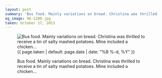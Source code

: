 ```yaml
---
layout: post
summary: 'Bus food. Mainly variations on bread. Christina was thrilled to receive a tin of salty mashed potatoes. Mine included a chicken...'
og_image: 96-1280.jpg
taken: October 17, 2013
---
```


<figure class="post" data-src="{{ site.assets_url }}/{{ page.og_image }}" data-sub-html='#caption-{{ page.id | remove_first: "/" }}'>
<img alt="Bus food. Mainly variations on bread. Christina was thrilled to receive a tin of salty mashed potatoes. Mine included a chicken..." sizes="(min-width: 700px) 50vw, calc(100vw - 2rem)" src="{{ site.assets_url }}/96-640.jpg" srcset="{{ site.assets_url }}/96-1280.jpg 1280w, {{ site.assets_url }}/96-960.jpg 960w, {{ site.assets_url }}/96-640.jpg 640w, {{ site.assets_url }}/96-320.jpg 320w"/>
<figcaption id='caption-{{ page.id | remove_first: "/" }}'>
<time>{{ page.taken | default: page.date | date: "%B %-d, %Y" }}</time>
<p>Bus food. Mainly variations on bread. Christina was thrilled to receive a tin of salty mashed potatoes. Mine included a chicken...</p>
</figcaption>
</figure>
